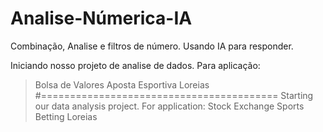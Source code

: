 # Analise-Númerica-IA
Combinação, Analise e filtros de número. Usando IA para responder.

Iniciando nosso projeto de analise de dados.
Para aplicação:
> Bolsa de Valores
> Aposta Esportiva
> Loreias 
#=========================================
Starting our data analysis project.
For application:
> Stock Exchange
> Sports Betting
> Loreias
